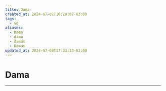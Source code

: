 ```yaml
---
title: Dama
created_at: 2024-07-07T16:19:07-03:00
tags:
  - v0
aliases:
  - Dama
  - dama
  - damas
  - Damas
updated_at: 2024-07-08T17:33:33-03:00
---
```

# Dama
----

